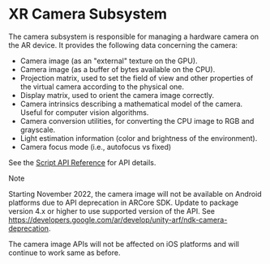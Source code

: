 # XR Camera Subsystem

The camera subsystem is responsible for managing a hardware camera on the AR device. It provides the following data concerning the camera:
- Camera image (as an "external" texture on the GPU).
- Camera image (as a buffer of bytes available on the CPU).
- Projection matrix, used to set the field of view and other properties of the virtual camera according to the physical one.
- Display matrix, used to orient the camera image correctly.
- Camera intrinsics describing a mathematical model of the camera. Useful for computer vision algorithms.
- Camera conversion utilities, for converting the CPU image to RGB and grayscale.
- Light estimation information (color and brightness of the environment).
- Camera focus mode (i.e., autofocus vs fixed)

See the [Script API Reference](../api/UnityEngine.XR.ARSubsystems.XRCameraSubsystem.html) for API details.

> [!NOTE]
> Starting November 2022, the camera image will not be available on Android platforms due to API deprecation 
> in ARCore SDK. Update to package version 4.x or higher to use supported version of the API. 
> See https://developers.google.com/ar/develop/unity-arf/ndk-camera-deprecation.
> 
> The camera image APIs will not be affected on iOS platforms and will continue to work same as before.